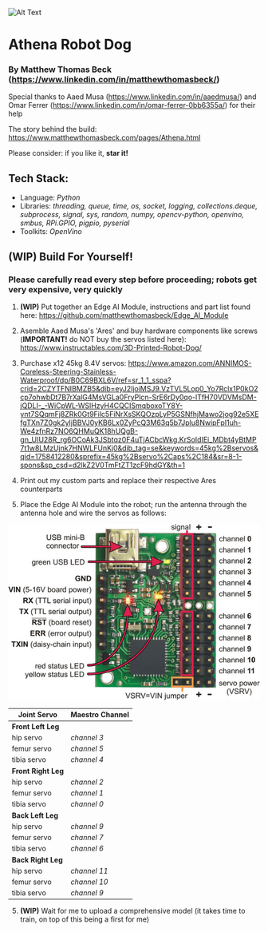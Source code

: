 ![Alt Text](images/athena-walking-1.gif)

# Athena Robot Dog
### By Matthew Thomas Beck (https://www.linkedin.com/in/matthewthomasbeck/)

Special thanks to Aaed Musa (https://www.linkedin.com/in/aaedmusa/) and Omar Ferrer (https://www.linkedin.com/in/omar-ferrer-0bb6355a/) for their help

The story behind the build: https://www.matthewthomasbeck.com/pages/Athena.html

Please consider: if you like it, **star it!**

## Tech Stack:
- Language: *Python*
- Libraries: *threading, queue, time, os, socket, logging, collections.deque, subprocess, signal, sys, random, numpy, opencv-python, openvino, smbus, RPi.GPIO, pigpio, pyserial*
- Toolkits: *OpenVino*

## **(WIP)** Build For Yourself!
### Please carefully read every step before proceeding; robots get very expensive, very quickly

1. **(WIP)** Put together an Edge AI Module, instructions and part list found here: https://github.com/matthewthomasbeck/Edge_AI_Module

2. Asemble Aaed Musa's 'Ares' and buy hardware components like screws (**IMPORTANT!** do NOT buy the servos listed here): https://www.instructables.com/3D-Printed-Robot-Dog/

3. Purchase x12 45kg 8.4V servos: https://www.amazon.com/ANNIMOS-Coreless-Steering-Stainless-Waterproof/dp/B0C69BXL6V/ref=sr_1_1_sspa?crid=2CZYTFNIBMZB5&dib=eyJ2IjoiMSJ9.VzTVL5Lop0_Yo7Rclx1P0kO2cp7ohwbDt7B7rXalG4MsVGLa0FryPlcn-SrE6rDy0qo-lTfH70VDVMsDM-jQDLI-_-WiCpWL-WSlHzyH4CQCISmqboxoTY8Y-ynt7SQqmFj8ZRk0Gt9Filc5FiNrXsSKQOzpLyP5GSNfhjMawo2jog92e5XEfgTXn7Z0gk2yIjBBVJ0yKB6Lx0ZyPcQ3M63q5b7Jplu8NwipFpI1uh-We4zfnRz7NO6QHMuQK18hUQgB-gn_UIU28R_rg6OCoAk3JSbtqz0F4uTjACbcWkg.KrSoIdIEi_MDbt4yBtMP7t1w8LMzUjnk7HNWLFUnKj0&dib_tag=se&keywords=45kg%2Bservos&qid=1758412280&sprefix=45kg%2Bservo%2Caps%2C184&sr=8-1-spons&sp_csd=d2lkZ2V0TmFtZT1zcF9hdGY&th=1

4. Print out my custom parts and replace their respective Ares counterparts

5. Place the Edge AI Module into the robot; run the antenna through the antenna hole and wire the servos as follows:

![Alt Text](images/maestro.jpeg)

| **Joint Servo** | **Maestro Channel** |
| ----------- | ----------- |
| **Front Left Leg** |  |
| hip servo | *channel 3* |
| femur servo | *channel 5* |
| tibia servo | *channel 4* |
| **Front Right Leg** |  |
| hip servo | *channel 2* |
| femur servo | *channel 1* |
| tibia servo | *channel 0* |
| **Back Left Leg** |  |
| hip servo | *channel 9* |
| femur servo | *channel 7* |
| tibia servo | *channel 6* |
| **Back Right Leg** |  |
| hip servo | *channel 11* |
| femur servo | *channel 10* |
| tibia servo | *channel 9* |

5. **(WIP)** Wait for me to upload a comprehensive model (it takes time to train, on top of this being a first for me)